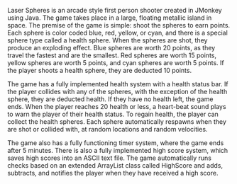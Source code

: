 Laser Spheres is an arcade style first person shooter created in JMonkey using Java. The game takes place in a large, 
floating metallic island in space. The premise of the game is simple: shoot the spheres to earn points. 
Each sphere is color coded blue, red, yellow, or cyan, and there is a special sphere type called a health sphere. 
When the spheres are shot, they produce an exploding effect. Blue spheres are worth 20 points, as they travel the fastest 
and are the smallest. Red spheres are worth 15 points, yellow spheres are worth 5 points, and cyan spheres are worth 5 points. 
If the player shoots a health sphere, they are deducted 10 points.

The game has a fully implemented health system with a health status bar. If the player collides with any of the spheres, with 
the exception of the health sphere, they are deducted health. If they have no health left, the game ends. When the player 
reaches 20 health or less, a heart-beat sound plays to warn the player of their health status. To regain health, the player can 
collect the health spheres. Each sphere automatically respawns when they are shot or collided with, at random locations and 
random velocities. 

The game also has a fully functioning timer system, where the game ends after 5 minutes. There is also a fully implemented 
high score system, which saves high scores into an ASCII text file. The game automatically runs checks based on an extended 
ArrayList class called HighScore and adds, subtracts, and notifies the player when they have received a high score.
